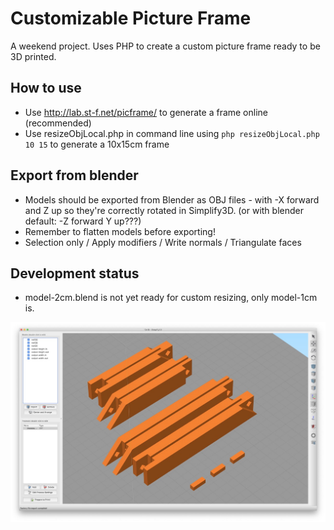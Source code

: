 Customizable Picture Frame
===

A weekend project. Uses PHP to create a custom picture frame ready to be 3D printed.

How to use
---
- Use http://lab.st-f.net/picframe/ to generate a frame online (recommended)
- Use resizeObjLocal.php in command line using ```php resizeObjLocal.php 10 15``` to generate a 10x15cm frame

Export from blender
---
- Models should be exported from Blender as OBJ files 
        - with -X forward and Z up so they're correctly rotated in Simplify3D.
        (or with blender default: -Z forward Y up???)
- Remember to flatten models before exporting!
- Selection only / Apply modifiers / Write normals / Triangulate faces


Development status
---
- model-2cm.blend is not yet ready for custom resizing, only model-1cm is.

![](pic1.jpg)
